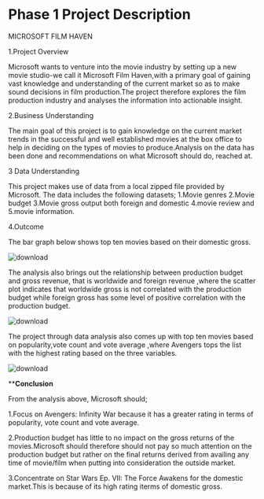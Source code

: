 # Phase 1 Project Description

MICROSOFT FILM HAVEN

1.Project Overview

Microsoft wants to venture into the movie industry by setting up a new movie studio-we call it Microsoft Film Haven,with a primary goal of gaining vast knowledge and understanding of the current market so as to make sound decisions in film production.The project therefore explores the film production industry and analyses the information into actionable insight.

2.Business Understanding

The  main goal of this project is to gain knowledge on the current market trends in the successful and well established movies at the box office to help in deciding on the types of movies to produce.Analysis on the data has been done and recommendations on what Microsoft should do, reached at.

3 Data Understanding

This project makes use of data from a local zipped file provided by Microsoft. The data includes the following datasets; 1.Movie genres 2.Movie budget 3.Movie gross output both foreign and domestic 4.movie review and 5.movie information.

4.Outcome

The bar graph below shows top ten movies based on their domestic gross.




![download](https://github.com/ElizabethMasai/dsc-phase-1-project-v2-4/assets/150329461/5d573037-9b78-4d73-859f-37140e7a7b7c)





The analysis also brings  out the relationship between production budget and gross revenue, that is worldwide and foreign revenue ,where the scatter plot indicates that worldwide gross is not correlated with the production budget while foreign gross has some level of positive correlation with the production budget.


![download](https://github.com/ElizabethMasai/dsc-phase-1-project-v2-4/assets/150329461/e9dfa994-9fd4-4993-947d-b98c8809b721)

The project through data analysis also comes up with top ten movies based on popularity,vote count and vote average ,where Avengers tops the list with the highest rating based on the three variables. 






![download](https://github.com/ElizabethMasai/dsc-phase-1-project-v2-4/assets/150329461/769f51ef-25e6-4640-93cc-34777e9d263d)

****Conclusion**

From the analysis above, Microsoft should;

1.Focus on Avengers: Infinity War because it has a greater rating in terms of popularity, vote count and vote average.

2.Production budget has little to no impact on the gross returns of the movies.Microsoft should therefore should not pay so much attention on the production budget but rather on the final returns derived from availing any time of movie/film when putting into consideration the outside market.

3.Concentrate on Star Wars Ep. VII: The Force Awakens for the domestic market.This is because of its high rating iterms of domestic gross.








                                           


















  















